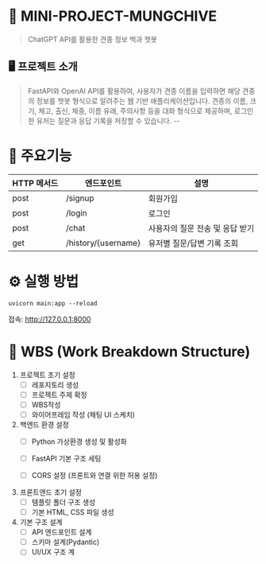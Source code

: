 # 🐶 MINI-PROJECT-MUNGCHIVE 
> ChatGPT API를 활용한 견종 정보 백과 챗봇

## 🖥️ 프로젝트 소개
> FastAPI와 OpenAI API를 활용하여, 사용자가 견종 이름을 입력하면 해당 견종의 정보를 챗봇 형식으로 알려주는 웹 기반 애플리케이션입니다.
견종의 이름, 크기, 체고, 출신, 체중, 이름 유래, 주의사항 등을 대화 형식으로 제공하며,
로그인한 유저는 질문과 응답 기록을 저장할 수 있습니다.
--
# 📌 주요기능
|HTTP 메서드|엔드포인트|설명|
|------|---|---|
|post|/signup|회원가입|
|post|/login|로그인|
|post|/chat|사용자의 질문 전송 및 응답 받기|
|get|/history/{username}|유저별 질문/답변 기록 조회|

# ⚙️ 실행 방법
```
uvicorn main:app --reload
```
접속: <http://127.0.0.1:8000>
# 🧱 WBS (Work Breakdown Structure)
1. 프로젝트 초기 설정
   - [ ] 레포지토리 생성
   - [ ] 프로젝트 주제 확정
   - [ ] WBS작성
   - [ ] 와이어프레임 작성 (채팅 UI 스케치)

2. 백엔드 환경 설정
   - [ ] Python 가상환경 생성 및 활성화
   - [ ] FastAPI 기본 구조 세팅
   - [ ] CORS 설정 (프론트와 연결 위한 허용 설정)

         
3. 프론트엔드 초기 설정
   - [ ] 템플릿 폴더 구조 생성
   - [ ] 기본 HTML, CSS 파일 생성
      
5. 기본 구조 설계
   - [ ] API 엔드포인트 설계
   - [ ] 스키마 설계(Pydantic)
   - [ ] UI/UX 구조 계
